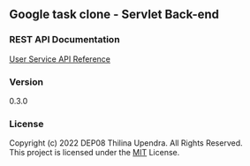 ## Google task clone - Servlet Back-end

### REST API Documentation
[User Service API Reference](https://documenter.postman.com/preview/16113610-fb939f72-510e-4e23-a2c8-0d7835309d1a?environment=&versionTag=latest&apiName=CURRENT&version=latest&documentationLayout=classic-double-column&right-sidebar=303030&top-bar=FFFFFF&highlight=EF5B25#1acf2cc2-0b3a-4e28-8055-5c769eda6bfd)
### Version
0.3.0

### License 
Copyright (c) 2022 DEP08 Thilina Upendra. All Rights Reserved. <br>
This project is licensed under the [MIT](LICENSE.txt) License.